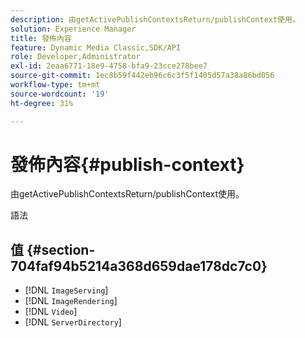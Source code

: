 ```yaml
---
description: 由getActivePublishContextsReturn/publishContext使用。
solution: Experience Manager
title: 發佈內容
feature: Dynamic Media Classic,SDK/API
role: Developer,Administrator
exl-id: 2eaa6771-18e9-4758-bfa9-23cce278bee7
source-git-commit: 1ec8b59f442eb96c6c3f5f1405d57a38a86bd056
workflow-type: tm+mt
source-wordcount: '19'
ht-degree: 31%

---
```


# 發佈內容{#publish-context}

由getActivePublishContextsReturn/publishContext使用。

語法

## 值 {#section-704faf94b5214a368d659dae178dc7c0}

* [!DNL `ImageServing`]
* [!DNL `ImageRendering`]
* [!DNL `Video`]
* [!DNL `ServerDirectory`]
